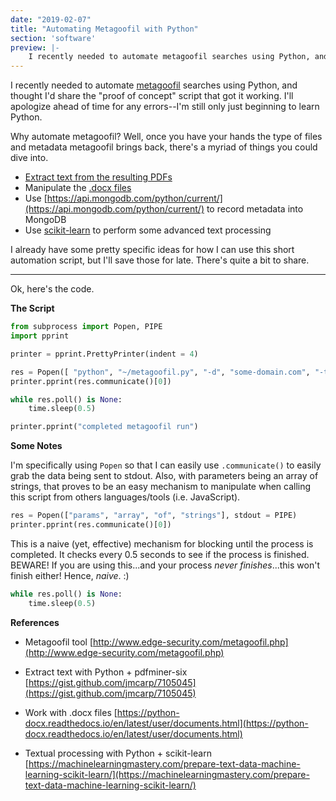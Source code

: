 ```yaml
---
date: "2019-02-07"
title: "Automating Metagoofil with Python"
section: 'software'
preview: |-
    I recently needed to automate metagoofil searches using Python, and thought I'd share the "proof of concept" script that got it working. I'll apologize ahead of time for any errors--I'm still only just beginning to learn Python.
---
```


I recently needed to automate [metagoofil](http://www.edge-security.com/metagoofil.php) searches using Python, and thought I'd share the "proof of concept" script that got it working. I'll apologize ahead of time for any errors--I'm still only just beginning to learn Python.

Why automate metagoofil? Well, once you have your hands the type of files and metadata metagoofil brings back, there's a myriad of things you could dive into.

- [Extract text from the resulting PDFs](https://gist.github.com/jmcarp/7105045)
- Manipulate the [.docx files](https://python-docx.readthedocs.io/en/latest/user/documents.html)
- Use [https://api.mongodb.com/python/current/](https://api.mongodb.com/python/current/) to record metadata into MongoDB
- Use [scikit-learn](https://machinelearningmastery.com/prepare-text-data-machine-learning-scikit-learn/) to perform some advanced text processing

I already have some pretty specific ideas for how I can use this short automation script, but I'll save those for late. There's quite a bit to share.

<hr />

Ok, here's the code.

**The Script**

```python
from subprocess import Popen, PIPE
import pprint

printer = pprint.PrettyPrinter(indent = 4)

res = Popen([ "python", "~/metagoofil.py", "-d", "some-domain.com", "-t", "doc,pdf", "-l", "200", "-n", "100", "-o", "/your/files/here", "-f", "results.html"], stdout = PIPE)
printer.pprint(res.communicate()[0])

while res.poll() is None:
    time.sleep(0.5)

printer.pprint("completed metagoofil run")
```

**Some Notes**

I'm specifically using `Popen` so that I can easily use `.communicate()`  to easily grab the data being sent to stdout. Also, with parameters being an array of strings, that proves to be an easy mechanism to manipulate when calling this script from others languages/tools (i.e. JavaScript).

```python
res = Popen(["params", "array", "of", "strings"], stdout = PIPE)
printer.pprint(res.communicate()[0])
```

This is a naive (yet, effective) mechanism for blocking until the process is completed. It checks every 0.5 seconds to see if the process is finished. BEWARE! If you are using this...and your process *never finishes*...this won't finish either! Hence, *naive*. :)

```python
while res.poll() is None:
    time.sleep(0.5)
```

**References**

- Metagoofil tool [http://www.edge-security.com/metagoofil.php](http://www.edge-security.com/metagoofil.php)

- Extract text with Python + pdfminer-six [https://gist.github.com/jmcarp/7105045](https://gist.github.com/jmcarp/7105045)

- Work with .docx files [https://python-docx.readthedocs.io/en/latest/user/documents.html](https://python-docx.readthedocs.io/en/latest/user/documents.html)

- Textual processing with Python + scikit-learn [https://machinelearningmastery.com/prepare-text-data-machine-learning-scikit-learn/](https://machinelearningmastery.com/prepare-text-data-machine-learning-scikit-learn/)